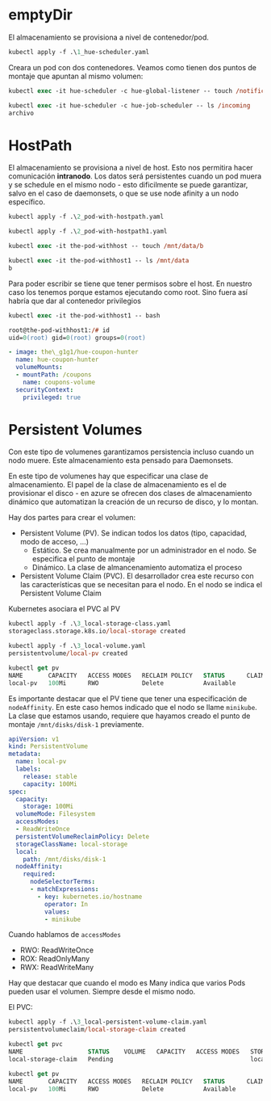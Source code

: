 # emptyDir

El almacenamiento se provisiona a nivel de contenedor/pod.

```ps
kubectl apply -f .\1_hue-scheduler.yaml
```

Creara un pod con dos contenedores. Veamos como tienen dos puntos de montaje que apuntan al mismo volumen: 

```ps
kubectl exec -it hue-scheduler -c hue-global-listener -- touch /notifications/archivo

kubectl exec -it hue-scheduler -c hue-job-scheduler -- ls /incoming
archivo
```

# HostPath

El almacenamiento se provisiona a nivel de host. Esto nos permitira hacer comunicación __intranodo__. Los datos será persistentes cuando un pod muera y se schedule en el mismo nodo - esto dificilmente se puede garantizar, salvo en el caso de daemonsets, o que se use node afinity a un nodo específico.

```ps
kubectl apply -f .\2_pod-with-hostpath.yaml

kubectl apply -f .\2_pod-with-hostpath1.yaml

kubectl exec -it the-pod-withhost -- touch /mnt/data/b

kubectl exec -it the-pod-withhost1 -- ls /mnt/data
b
```

Para poder escribir se tiene que tener permisos sobre el host. En nuestro caso los tenemos porque estamos ejecutando como root. Sino fuera así habría que dar al contenedor privilegios

```ps
kubectl exec -it the-pod-withhost1 -- bash

root@the-pod-withhost1:/# id
uid=0(root) gid=0(root) groups=0(root)
```

```yaml
- image: the\_g1g1/hue-coupon-hunter
  name: hue-coupon-hunter
  volumeMounts:
  - mountPath: /coupons
    name: coupons-volume
  securityContext:
    privileged: true
```

# Persistent Volumes

Con este tipo de volumenes garantizamos persistencia incluso cuando un nodo muere. Este almacenamiento esta pensado para Daemonsets.

En este tipo de volumenes hay que especificar una clase de almacenamiento. El papel de la clase de almacenamiento es el de provisionar el disco - en azure se ofrecen dos clases de almacenamiento dinámico que automatizan la creación de un recurso de disco, y lo montan.

Hay dos partes para crear el volumen:
- Persistent Volume (PV). Se indican todos los datos (tipo, capacidad, modo de acceso, ...)
  - Estático. Se crea manualmente por un administrador en el nodo. Se especifica el punto de montaje
  - Dinámico. La clase de almancenamiento automatiza el proceso
- Persistent Volume Claim (PVC). El desarrollador crea este recurso con las características que se necesitan para el nodo. En el nodo se indica el Persistent Volume Claim

Kubernetes asociara el PVC al PV

```ps
kubectl apply -f .\3_local-storage-class.yaml
storageclass.storage.k8s.io/local-storage created

kubectl apply -f .\3_local-volume.yaml
persistentvolume/local-pv created

kubectl get pv
NAME       CAPACITY   ACCESS MODES   RECLAIM POLICY   STATUS      CLAIM   STORAGECLASS    
local-pv   100Mi      RWO            Delete           Available           local-storage
```

Es importante destacar que el PV tiene que tener una especificación de `nodeAffinity`. En este caso hemos indicado que el nodo se llame `minikube`. La clase que estamos usando, requiere que hayamos creado el punto de montaje `/mnt/disks/disk-1` previamente.

```yaml
apiVersion: v1
kind: PersistentVolume
metadata:
  name: local-pv
  labels:
    release: stable
    capacity: 100Mi
spec:
  capacity:
    storage: 100Mi
  volumeMode: Filesystem
  accessModes:
  - ReadWriteOnce
  persistentVolumeReclaimPolicy: Delete
  storageClassName: local-storage
  local:
    path: /mnt/disks/disk-1
  nodeAffinity:
    required:
      nodeSelectorTerms:
      - matchExpressions:
        - key: kubernetes.io/hostname
          operator: In
          values:
          - minikube
```

Cuando hablamos de `accessModes` 
- RWO: ReadWriteOnce
- ROX: ReadOnlyMany
- RWX: ReadWriteMany

Hay que destacar que cuando el modo es Many indica que varios Pods pueden usar el volumen. Siempre desde el mismo nodo.

El PVC:

```ps
kubectl apply -f .\3_local-persistent-volume-claim.yaml
persistentvolumeclaim/local-storage-claim created

kubectl get pvc
NAME                  STATUS    VOLUME   CAPACITY   ACCESS MODES   STORAGECLASS    AGE
local-storage-claim   Pending                                      local-storage   8s

kubectl get pv
NAME       CAPACITY   ACCESS MODES   RECLAIM POLICY   STATUS      CLAIM   STORAGECLASS    
local-pv   100Mi      RWO            Delete           Available           local-storage
```
